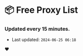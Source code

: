 # :package: Free Proxy List
### Updated every 15 minutes.

- Last updated: `2024-06-25 06:18`

:heart:
